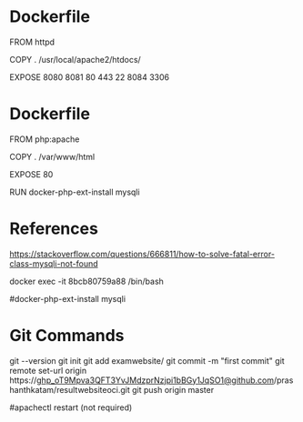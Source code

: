 # Dockerfile

FROM httpd

COPY . /usr/local/apache2/htdocs/

EXPOSE 8080 8081 80 443 22 8084 3306

# Dockerfile

FROM php:apache

COPY . /var/www/html

EXPOSE 80

RUN docker-php-ext-install mysqli

# References

https://stackoverflow.com/questions/666811/how-to-solve-fatal-error-class-mysqli-not-found

docker exec -it 8bcb80759a88 /bin/bash

#docker-php-ext-install mysqli

# Git Commands

git --version
git init
git add examwebsite/
git commit -m "first commit"
git remote set-url origin https://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@github.com/prashanthkatam/resultwebsiteoci.git
git push origin master


#apachectl restart (not required)
